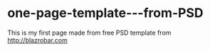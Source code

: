 # one-page-template---from-PSD
This is my first page made from free PSD template from http://blazrobar.com
